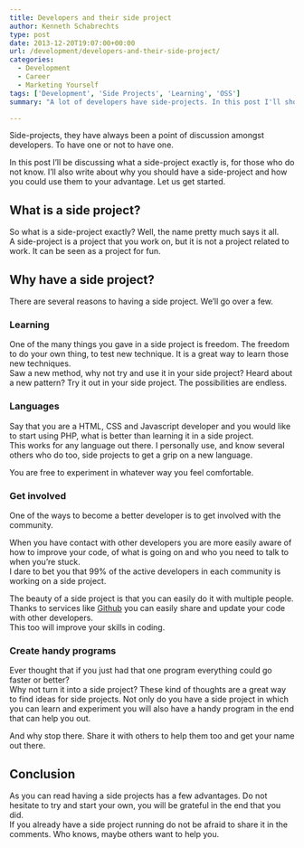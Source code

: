 ```yaml
---
title: Developers and their side project
author: Kenneth Schabrechts
type: post
date: 2013-12-20T19:07:00+00:00
url: /development/developers-and-their-side-project/
categories:
  - Development
  - Career
  - Marketing Yourself
tags: ['Development', 'Side Projects', 'Learning', 'OSS']
summary: "A lot of developers have side-projects. In this post I'll show you why you should have your own as well."

---
```

Side-projects, they have always been a point of discussion amongst developers. To have one or not to have one.

In this post I’ll be discussing what a side-project exactly is, for those who do not know. I’ll also write about why you should have a side-project and how you could use them to your advantage. Let us get started.

## What is a side project?

So what is a side-project exactly? Well, the name pretty much says it all.  
A side-project is a project that you work on, but it is not a project related to work. It can be seen as a project for fun.

## Why have a side project?

There are several reasons to having a side project. We’ll go over a few.

### Learning 

One of the many things you gave in a side project is freedom. The freedom to do your own thing, to test new technique. It is a great way to learn those new techniques.  
Saw a new method, why not try and use it in your side project? Heard about a new pattern? Try it out in your side project. The possibilities are endless.

### Languages

Say that you are a HTML, CSS and Javascript developer and you would like to start using PHP, what is better than learning it in a side project.  
This works for any language out there. I personally use, and know several others who do too, side projects to get a grip on a new language. 

You are free to experiment in whatever way you feel comfortable.

### Get involved

One of the ways to become a better developer is to get involved with the community. 

When you have contact with other developers you are more easily aware of how to improve your code, of what is going on and who you need to talk to when you’re stuck.  
I dare to bet you that 99% of the active developers in each community is working on a side project. 

The beauty of a side project is that you can easily do it with multiple people. Thanks to services like [Github](https://www.github.com/ "Github Homepage") you can easily share and update your code with other developers.  
This too will improve your skills in coding.

### Create handy programs

Ever thought that if you just had that one program everything could go faster or better?  
Why not turn it into a side project? These kind of thoughts are a great way to find ideas for side projects. 
Not only do you have a side project in which you can learn and experiment you will also have a handy program in the end that can help you out.

 And why stop there. Share it with others to help them too and get your name out there.

## Conclusion

As you can read having a side projects has a few advantages. Do not hesitate to try and start your own, you will be grateful in the end that you did.   
If you already have a side project running do not be afraid to share it in the comments. Who knows, maybe others want to help you.